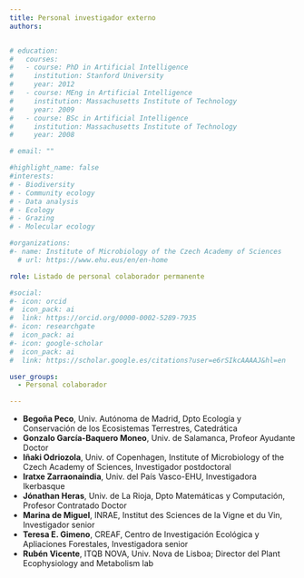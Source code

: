 ```yaml
---
title: Personal investigador externo
authors:


# education:
#   courses:
#   - course: PhD in Artificial Intelligence
#     institution: Stanford University
#     year: 2012
#   - course: MEng in Artificial Intelligence
#     institution: Massachusetts Institute of Technology
#     year: 2009
#   - course: BSc in Artificial Intelligence
#     institution: Massachusetts Institute of Technology
#     year: 2008

# email: ""

#highlight_name: false
#interests:
# - Biodiversity
# - Community ecology
# - Data analysis
# - Ecology
# - Grazing
# - Molecular ecology

#organizations:
#- name: Institute of Microbiology of the Czech Academy of Sciences
  # url: https://www.ehu.eus/en/en-home

role: Listado de personal colaborador permanente

#social:
#- icon: orcid
#  icon_pack: ai
#  link: https://orcid.org/0000-0002-5289-7935
#- icon: researchgate
#  icon_pack: ai
#- icon: google-scholar
#  icon_pack: ai
#  link: https://scholar.google.es/citations?user=e6rSIkcAAAAJ&hl=en

user_groups: 
  - Personal colaborador

---
```


- **Begoña Peco**, Univ. Autónoma de Madrid, Dpto Ecología y Conservación de los Ecosistemas Terrestres, Catedrática
- **Gonzalo García-Baquero Moneo**, Univ. de Salamanca, Profeor Ayudante Doctor
- **Iñaki Odriozola**, Univ. of Copenhagen, Institute of Microbiology of the Czech Academy of Sciences, Investigador postdoctoral
- **Iratxe Zarraonaindia**, Univ. del País Vasco-EHU, Investigadora Ikerbasque
- **Jónathan Heras**, Univ. de La Rioja, Dpto Matemáticas y Computación, Profesor Contratado Doctor
- **Marina de Miguel**, INRAE, Institut des Sciences de la Vigne et du Vin, Investigador senior
- **Teresa E. Gimeno**, CREAF, Centro de Investigación Ecológica y Apliaciones Forestales, Investigadora senior
- **Rubén Vicente**, ITQB NOVA, Univ. Nova de Lisboa; Director del Plant Ecophysiology and Metabolism lab
